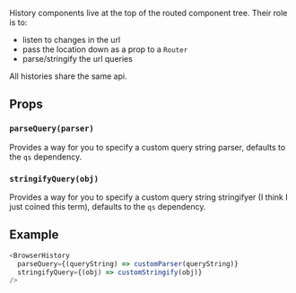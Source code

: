 History components live at the top of the routed component tree. Their
role is to:

- listen to changes in the url
- pass the location down as a prop to a `Router`
- parse/stringify the url queries

All histories share the same api.

Props
-----

### `parseQuery(parser)`

Provides a way for you to specify a custom query string parser, defaults
to the `qs` dependency.

### `stringifyQuery(obj)`

Provides a way for you to specify a custom query string stringifyer (I
think I just coined this term), defaults to the `qs` dependency.

Example
-------

```js
<BrowserHistory
  parseQuery={(queryString) => customParser(queryString)}
  stringifyQuery={(obj) => customStringify(obj)}
/>
```

